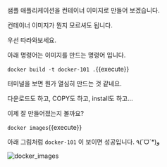 샘플 애플리케이션을 컨테이너 이미지로 만들어 보겠습니다.





컨테이너 이미지가 뭔지 모르셔도 됩니다.

우선 따라와보세요.





아래 명령어는 이미지를 만드는 명령어 입니다.

`docker build -t docker-101 .`{{execute}}





터미널을 보면 뭔가 열심히 만드는 것 같네요.

다운로드도 하고, COPY도 하고, install도 하고...






이제 잘 만들어졌는지 볼까요?

`docker images`{{execute}}





아래 그림처럼 `docker-101` 이 보이면 성공입니다.     ٩(ˊᗜˋ*)و    



![docker_images](D:\Workspace\Github\katacoda-scenarios\Docker_Basics\intro\assets\docker_images.png)

